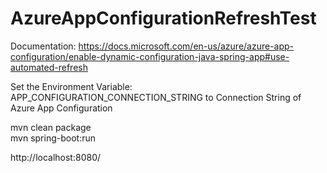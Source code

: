 # AzureAppConfigurationRefreshTest

Documentation: https://docs.microsoft.com/en-us/azure/azure-app-configuration/enable-dynamic-configuration-java-spring-app#use-automated-refresh

Set the Environment Variable: APP_CONFIGURATION_CONNECTION_STRING to Connection String of Azure App Configuration

mvn clean package  
mvn spring-boot:run  

http://localhost:8080/
